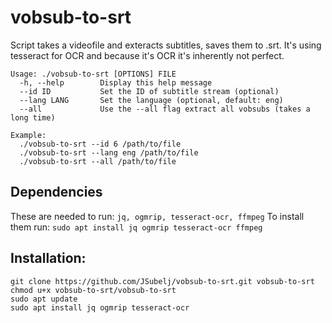 # vobsub-to-srt

Script takes a videofile and exteracts subtitles, saves them to .srt. It's using tesseract for OCR and because it's OCR it's inherently not perfect.

```
Usage: ./vobsub-to-srt [OPTIONS] FILE
  -h, --help        Display this help message
  --id ID           Set the ID of subtitle stream (optional)
  --lang LANG       Set the language (optional, default: eng)
  --all             Use the --all flag extract all vobsubs (takes a long time)

Example:
  ./vobsub-to-srt --id 6 /path/to/file
  ./vobsub-to-srt --lang eng /path/to/file
  ./vobsub-to-srt --all /path/to/file
```

## Dependencies
These are needed to run: `jq, ogmrip, tesseract-ocr, ffmpeg`
To install them run: `sudo apt install jq ogmrip tesseract-ocr ffmpeg`

## Installation:
```
git clone https://github.com/JSubelj/vobsub-to-srt.git vobsub-to-srt
chmod u+x vobsub-to-srt/vobsub-to-srt
sudo apt update
sudo apt install jq ogmrip tesseract-ocr
```
